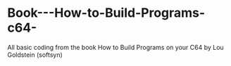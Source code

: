 # Book---How-to-Build-Programs-c64-
All basic coding from the book How to Build Programs on your C64 by Lou Goldstein (softsyn)

